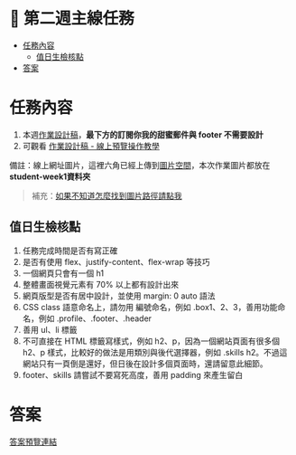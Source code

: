# 🏅 第二週主線任務

- [任務內容](#任務內容)
    - [值日生檢核點](#值日生檢核點)
- [答案](#答案)

# 任務內容

1. 本週[作業設計稿](https://xd.adobe.com/spec/934efdb7-a7e4-47d5-572e-efece0914f62-e57f/screen/9ba8ec87-c41b-474f-b92b-d2bb2fc7f922/specs/?fbclid=IwAR15fy4gQca7ZDUNrLwshygmfRsPpVtKRXW-ogWntmWT5WHXRzZ10ZG3Heg)，**最下方的訂閱你我的甜蜜郵件與 footer 不需要設計**
2. 可觀看 [作業設計稿 -  線上預覽操作教學](https://hackmd.io/J7ajdobzTlyideAARTLz5Q?view)

備註：線上網址圖片，這裡六角已經上傳到[圖片空間](https://github.com/hexschool/webLayoutTraining1st)，本次作業圖片都放在 **student-week1資料夾**

> 補充：[如果不知道怎麼找到圖片路徑請點我](https://i.imgur.com/O7nQcFm.gif)

## 值日生檢核點

1. 任務完成時間是否有寫正確
2. 是否有使用 flex、justify-content、flex-wrap 等技巧
3. 一個網頁只會有一個 h1
4. 整體畫面視覺元素有 70% 以上都有設計出來
5. 網頁版型是否有居中設計，並使用 margin: 0 auto 語法
6. CSS class 語意命名上，請勿用  編號命名，例如 .box1、2、3，善用功能命名，例如 .profile、.footer、.header
7. 善用 ul、li 標籤
8. 不可直接在 HTML 標籤寫樣式，例如 h2、p，因為一個網站頁面有很多個 h2、p 樣式，比較好的做法是用類別與後代選擇器，例如 .skills h2。不過這網站只有一頁倒是還好，但日後在設計多個頁面時，還請留意此細節。
9. footer、skills 請嘗試不要寫死高度，善用 padding 來產生留白

# 答案

[答案預覽連結](https://iotalh.github.io/HexSchoolTasks/Week2/Main.html)